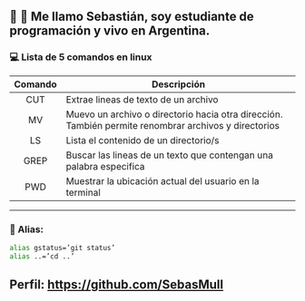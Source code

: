 ## 👋 👋 Me llamo Sebastián, soy estudiante de programación y vivo en Argentina.

### 💻 Lista de 5 comandos en linux
| Comando |                                   Descripción                                                        |                  
| :-----: | -----------------------------------------------------------------------------------------------------|
|   CUT   | Extrae lineas de texto de un archivo                                                                 |           
|   MV    | Muevo un archivo o directorio hacia otra dirección. También permite renombrar archivos y directorios |
|   LS    | Lista el contenido de un directorio/s                                                                |
|  GREP   | Buscar las lineas de un texto que contengan una palabra especifica                                   |
|  PWD    | Muestrar la ubicación actual del usuario en la terminal                                              |

***

### 📘 Alias:

```zsh
alias gstatus=’git status’
alias ..=’cd ..’
```
## Perfil: https://github.com/SebasMull

